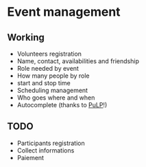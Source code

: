 Event management
================

Working
-------
 - Volunteers registration
  - Name, contact, availabilities and friendship
 - Role needed by event
  - How many people by role
  - start and stop time
 - Scheduling management
  - Who goes where and when
  - Autocomplete (thanks to [PuLP](https://coin-or.github.io/pulp/)!)

TODO
----
 - Participants registration
  - Collect informations
  - Paiement
